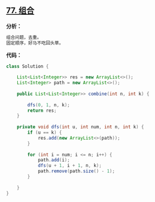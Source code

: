 ## [77. 组合](https://leetcode-cn.com/problems/combinations/)

**分析：**

```java
组合问题，去重。
固定顺序，好马不吃回头草。
```

**代码：**

```java
class Solution {
    
    List<List<Integer>> res = new ArrayList<>();
    List<Integer> path = new ArrayList<>();
    
    public List<List<Integer>> combine(int n, int k) {
        
        dfs(0, 1, n, k);
        return res;
    }
    
    private void dfs(int u, int num, int n, int k) {
        if (u == k) {
            res.add(new ArrayList<>(path));
        }
        
        for (int i = num; i <= n; i++) {
            path.add(i);
            dfs(u + 1, i + 1, n, k);
            path.remove(path.size() - 1);
        }
        
    }
}
```

